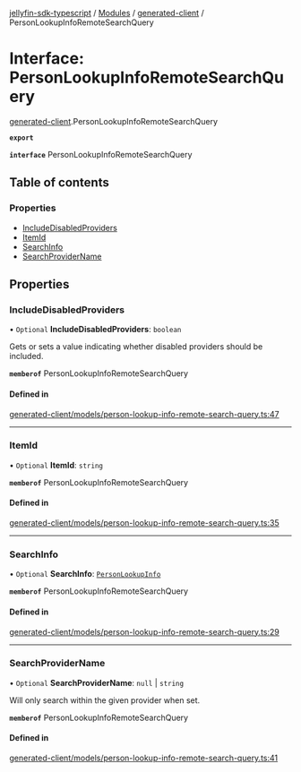 [jellyfin-sdk-typescript](../README.md) / [Modules](../modules.md) / [generated-client](../modules/generated_client.md) / PersonLookupInfoRemoteSearchQuery

# Interface: PersonLookupInfoRemoteSearchQuery

[generated-client](../modules/generated_client.md).PersonLookupInfoRemoteSearchQuery

**`export`**

**`interface`** PersonLookupInfoRemoteSearchQuery

## Table of contents

### Properties

- [IncludeDisabledProviders](generated_client.PersonLookupInfoRemoteSearchQuery.md#includedisabledproviders)
- [ItemId](generated_client.PersonLookupInfoRemoteSearchQuery.md#itemid)
- [SearchInfo](generated_client.PersonLookupInfoRemoteSearchQuery.md#searchinfo)
- [SearchProviderName](generated_client.PersonLookupInfoRemoteSearchQuery.md#searchprovidername)

## Properties

### IncludeDisabledProviders

• `Optional` **IncludeDisabledProviders**: `boolean`

Gets or sets a value indicating whether disabled providers should be included.

**`memberof`** PersonLookupInfoRemoteSearchQuery

#### Defined in

[generated-client/models/person-lookup-info-remote-search-query.ts:47](https://github.com/thornbill/jellyfin-sdk-typescript/blob/350a9a5/src/generated-client/models/person-lookup-info-remote-search-query.ts#L47)

___

### ItemId

• `Optional` **ItemId**: `string`

**`memberof`** PersonLookupInfoRemoteSearchQuery

#### Defined in

[generated-client/models/person-lookup-info-remote-search-query.ts:35](https://github.com/thornbill/jellyfin-sdk-typescript/blob/350a9a5/src/generated-client/models/person-lookup-info-remote-search-query.ts#L35)

___

### SearchInfo

• `Optional` **SearchInfo**: [`PersonLookupInfo`](generated_client.PersonLookupInfo.md)

**`memberof`** PersonLookupInfoRemoteSearchQuery

#### Defined in

[generated-client/models/person-lookup-info-remote-search-query.ts:29](https://github.com/thornbill/jellyfin-sdk-typescript/blob/350a9a5/src/generated-client/models/person-lookup-info-remote-search-query.ts#L29)

___

### SearchProviderName

• `Optional` **SearchProviderName**: ``null`` \| `string`

Will only search within the given provider when set.

**`memberof`** PersonLookupInfoRemoteSearchQuery

#### Defined in

[generated-client/models/person-lookup-info-remote-search-query.ts:41](https://github.com/thornbill/jellyfin-sdk-typescript/blob/350a9a5/src/generated-client/models/person-lookup-info-remote-search-query.ts#L41)
